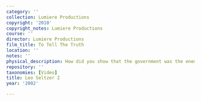 ```yaml
---
category: ''
collection: Lumiere Productions
copyright: '2010'
copyright_notes: Lumiere Productions
course: ''
director: Lumiere Productions
film_title: To Tell The Truth
location: ''
notes: ''
physical_description: How did you show that the government was the enemy?
repository: ''
taxonomies: [Video]
title: Leo Seltzer 2
year: '2002'

---
```

